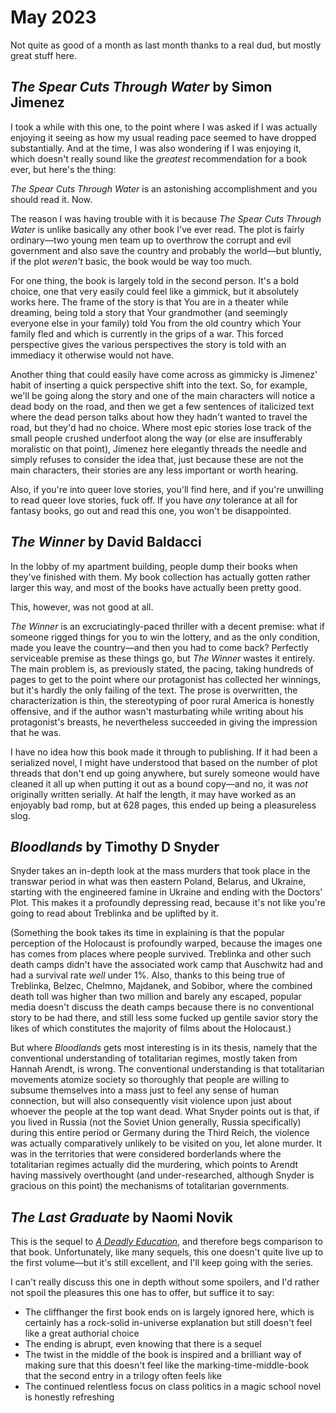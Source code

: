 May 2023
========
Not quite as good of a month as last month thanks to a real dud, but mostly great stuff here.

_The Spear Cuts Through Water_ by Simon Jimenez
-----------------------------------------------
I took a while with this one, to the point where I was asked if I was actually enjoying it seeing as how my usual reading pace seemed to have dropped substantially. And at the time, I was also wondering if I was enjoying it, which doesn't really sound like the _greatest_ recommendation for a book ever, but here's the thing:

_The Spear Cuts Through Water_ is an astonishing accomplishment and you should read it. Now.

The reason I was having trouble with it is because _The Spear Cuts Through Water_ is unlike basically any other book I've ever read. The plot is fairly ordinary&mdash;two young men team up to overthrow the corrupt and evil government and also save the country and probably the world&mdash;but bluntly, if the plot _weren't_ basic, the book would be way too much.

For one thing, the book is largely told in the second person. It's a bold choice, one that very easily could feel like a gimmick, but it absolutely works here. The frame of the story is that You are in a theater while dreaming, being told a story that Your grandmother (and seemingly everyone else in your family) told You from the old country which Your family fled and which is currently in the grips of a war. This forced perspective gives the various perspectives the story is told with an immediacy it otherwise would not have.

Another thing that could easily have come across as gimmicky is Jimenez' habit of inserting a quick perspective shift into the text. So, for example, we'll be going along the story and one of the main characters will notice a dead body on the road, and then we get a few sentences of italicized text where the dead person talks about how they hadn't wanted to travel the road, but they'd had no choice. Where most epic stories lose track of the small people crushed underfoot along the way (or else are insufferably moralistic on that point), Jimenez here elegantly threads the needle and simply refuses to consider the idea that, just because these are not the main characters, their stories are any less important or worth hearing.

Also, if you're into queer love stories, you'll find here, and if you're unwilling to read queer love stories, fuck off. If you have _any_ tolerance at all for fantasy books, go out and read this one, you won't be disappointed.

_The Winner_ by David Baldacci
------------------------------
In the lobby of my apartment building, people dump their books when they've finished with them. My book collection has actually gotten rather larger this way, and most of the books have actually been pretty good.

This, however, was not good at all.

_The Winner_ is an excruciatingly-paced thriller with a decent premise: what if someone rigged things for you to win the lottery, and as the only condition, made you leave the country&mdash;and then you had to come back? Perfectly serviceable premise as these things go, but _The Winner_ wastes it entirely. The main problem is, as previously stated, the pacing, taking hundreds of pages to get to the point where our protagonist has collected her winnings, but it's hardly the only failing of the text. The prose is overwritten, the characterization is thin, the stereotyping of poor rural America is honestly offensive, and if the author wasn't masturbating while writing about his protagonist's breasts, he nevertheless succeeded in giving the impression that he was.

I have no idea how this book made it through to publishing. If it had been a serialized novel, I might have understood that based on the number of plot threads that don't end up going anywhere, but surely someone would have cleaned it all up when putting it out as a bound copy&mdash;and no, it was _not_ originally written serially. At half the length, it may have worked as an enjoyably bad romp, but at 628 pages, this ended up being a pleasureless slog.

_Bloodlands_ by Timothy D Snyder
---------------------------------
Snyder takes an in-depth look at the mass murders that took place in the transwar period in what was then eastern Poland, Belarus, and Ukraine, starting with the engineered famine in Ukraine and ending with the Doctors' Plot. This makes it a profoundly depressing read, because it's not like you're going to read about Treblinka and be uplifted by it.

(Something the book takes its time in explaining is that the popular perception of the Holocaust is profoundly warped, because the images one has comes from places where people survived. Treblinka and other such death camps didn't have the associated work camp that Auschwitz had and had a survival rate _well_ under 1%. Also, thanks to this being true of Treblinka, Belzec, Chelmno, Majdanek, and Sobibor, where the combined death toll was higher than two million and barely any escaped, popular media doesn't discuss the death camps because there is no conventional story to be had there, and still less some fucked up gentile savior story the likes of which constitutes the majority of films about the Holocaust.)

But where _Bloodlands_ gets most interesting is in its thesis, namely that the conventional understanding of totalitarian regimes, mostly taken from Hannah Arendt, is wrong. The conventional understanding is that totalitarian movements atomize society so thoroughly that people are willing to subsume themselves into a mass just to feel any sense of human connection, but will also consequently visit violence upon just about whoever the people at the top want dead. What Snyder points out is that, if you lived in Russia (not the Soviet Union generally, Russia specifically) during this entire period or Germany during the Third Reich, the violence was actually comparatively unlikely to be visited on you, let alone murder. It was in the territories that were considered borderlands where the totalitarian regimes actually did the murdering, which points to Arendt having massively overthought (and under-researched, although Snyder is gracious on this point) the mechanisms of totalitarian governments.

_The Last Graduate_ by Naomi Novik
----------------------------------
This is the sequel to [_A Deadly Education_](202304#a-deadly-education-by-naomi-novik), and therefore begs comparison to that book. Unfortunately, like many sequels, this one doesn't quite live up to the first volume&mdash;but it's still excellent, and I'll keep going with the series.

I can't really discuss this one in depth without some spoilers, and I'd rather not spoil the pleasures this one has to offer, but suffice it to say:

- The cliffhanger the first book ends on is largely ignored here, which is certainly has a rock-solid in-universe explanation but still doesn't feel like a great authorial choice
- The ending is abrupt, even knowing that there is a sequel
- The twist in the middle of the book is inspired and a brilliant way of making sure that this doesn't feel like the marking-time-middle-book that the second entry in a trilogy often feels like
- The continued relentless focus on class politics in a magic school novel is honestly refreshing